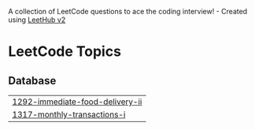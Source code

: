 A collection of LeetCode questions to ace the coding interview! - Created using [LeetHub v2](https://github.com/arunbhardwaj/LeetHub-2.0)
<!---LeetCode Topics Start-->
# LeetCode Topics
## Database
|  |
| ------- |
| [1292-immediate-food-delivery-ii](https://github.com/GeorgiNgE/LeetCode/tree/master/1292-immediate-food-delivery-ii) |
| [1317-monthly-transactions-i](https://github.com/GeorgiNgE/LeetCode/tree/master/1317-monthly-transactions-i) |
<!---LeetCode Topics End-->